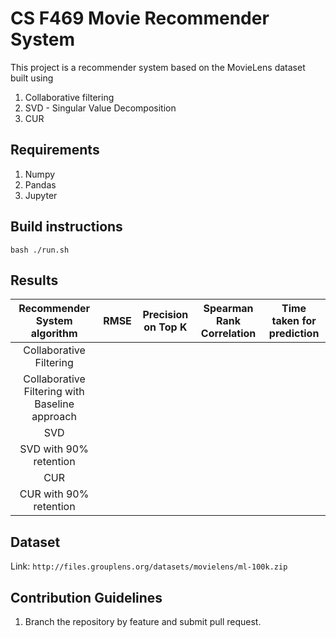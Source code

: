 # CS F469 Movie Recommender System

This project is a recommender system based on the MovieLens dataset built using

1. Collaborative filtering
2. SVD - Singular Value Decomposition
3. CUR

## Requirements

1. Numpy
2. Pandas
3. Jupyter

## Build instructions

`bash ./run.sh`

## Results

| Recommender System algorithm | RMSE | Precision on Top K  | Spearman Rank Correlation | Time taken for prediction |
|:-------------:|:-------------:|:-----:|:-----:| :-----:|
| Collaborative Filtering |||| |
| Collaborative Filtering with Baseline approach |||| |
| SVD |||| |
| SVD with 90% retention |||| |
| CUR |||| |
| CUR with 90% retention |||| |
## Dataset

Link: `http://files.grouplens.org/datasets/movielens/ml-100k.zip`

## Contribution Guidelines

1. Branch the repository by feature and submit pull request.
